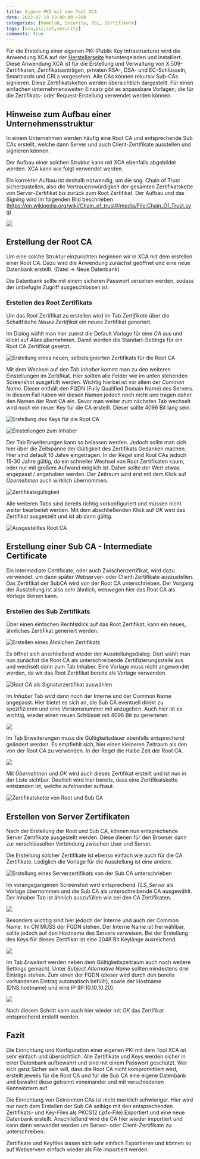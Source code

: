 ```yaml
---
title: Eigene PKI mit dem Tool XCA
date: 2022-07-19 13:00:00 +200
categories: [Homelab, Security, SSL, Zertifikate]
tags: [xca,pki,ssl,security]
comments: true
---
```


Für die Erstellung einer eigenen PKI (Publik Key Infrastructure) wird die Anwendung XCA auf der [Herstellerseite](https://hohnstaedt.de/xca/) heruntergeladen und installiert. Diese Anwendung XCA ist für die Erstellung und Verwaltung von X.509-Zertifikaten, Zertifikatsanträgen, privaten RSA-, DSA- und EC-Schlüsseln, Smartcards und CRLs vorgesehen. Alle CAs können rekursiv Sub-CAs signieren. Diese Zertifikatsketten werden übersichtlich dargestellt. Für einen einfachen unternehmensweiten Einsatz gibt es anpassbare Vorlagen, die für die Zertifikats- oder Request-Erstellung verwendet werden können.

## Hinweise zum Aufbau einer Unternehmensstruktur

In einem Unternehmen werden häufig eine Root CA und entsprechende Sub CAs erstellt, welche dann Server und auch Client-Zertifikate ausstellen und signieren können.

Der Aufbau einer solchen Struktur kann mit XCA ebenfalls abgebildet werden. XCA kann wie folgt verwendet werden.

Ein korrekter Aufbau ist deshalb notwendig, um die sog. Chain of Trust sicherzustellen, also die Vertrauenswürdigkeit der gesamten Zertifikatskette von Server-Zertifikat bis zurück zum Root Zertifikat. Der Aufbau und das Signing wird im folgenden Bild beschrieben (<https://en.wikipedia.org/wiki/Chain_of_trust#/media/File:Chain_Of_Trust.svg>)


 ![](https://github.com/blaugrau90/blaugrau90.github.io/blob/main/assets/img/postimg/2022-07-19-pki-mit-xca/01.png?raw=true)


## Erstellung der Root CA

Um eine solche Struktur einzurichten beginnen wir in XCA mit dem erstellen einer Root CA. Dazu wird die Anwendung zunächst geöffnet und eine neue Datenbank erstellt. (Datei → Neue Datenbank) 

Die Datenbank sollte mit einem sicheren Passwort versehen werden, sodass der unbefugte Zugriff ausgeschlossen ist. 

### Erstellen des Root Zertifikats

Um das Root Zertifikat zu erstellen wird im Tab *Zertifikate* über die Schaltfläche *Neues Zertifikat* ein neues Zertifikat generiert.

Im Dialog wählt man hier zuerst die Default Vorlage für eine *CA* aus und klickt auf *Alles übernehmen*. Damit werden die Standart-Settings für ein Root CA Zertifikat gesetzt.

 ![Erstellung eines neuen, selbstsignierten Zertifikats für die Root CA](https://github.com/blaugrau90/blaugrau90.github.io/blob/main/assets/img/postimg/2022-07-19-pki-mit-xca/02.png?raw=true)

Mit dem Wechsel auf den Tab *Inhaber* kommt man zu den weiteren Einstellungen im Zertifikat. Hier sollten alle Felder wie im unten stehenden Screenshot ausgefüllt werden. Wichtig hierbei ist vor allem der *Common Name*. Dieser enthält den FQDN (Fully Qualified Domain Name) des Servers. In diesem Fall haben wir diesen Namen jedoch noch nicht und tragen daher den Namen der Root CA ein. Bevor man weiter zum nächsten Tab wechselt wird noch ein neuer Key für die CA erstellt. Dieser sollte 4096 Bit lang sein. 

 ![Erstellung des Keys für die Root CA](https://github.com/blaugrau90/blaugrau90.github.io/blob/main/assets/img/postimg/2022-07-19-pki-mit-xca/03.png?raw=true)

 ![Einstellungen zum Inhaber](https://github.com/blaugrau90/blaugrau90.github.io/blob/main/assets/img/postimg/2022-07-19-pki-mit-xca/04.png?raw=true)


Der Tab Erweiterungen kann so belassen werden. Jedoch sollte man sich hier über die Zeitspanne der Gültigkeit des Zertifikats Gedanken machen. Hier sind default 10 Jahre eingetragen. In der Regel sind Root CAs jedoch 15-30 Jahre gültig, da ein schneller Wechsel von Root Zertifikaten kaum, oder nur mit großem Aufwand möglich ist. Daher sollte der Wert etwas angepasst / angehoben werden. Der Zeitraum wird erst mit dem Klick auf *Übernehmen* auch wirklich übernommen. 

 ![Zertifikatsgültigkeit](https://github.com/blaugrau90/blaugrau90.github.io/blob/main/assets/img/postimg/2022-07-19-pki-mit-xca/05.png?raw=true)


Alle weiteren Tabs sind bereits richtig vorkonfiguriert und müssen nicht weiter bearbeitet werden. Mit dem abschließenden Klick auf *OK* wird das Zertifikat ausgestellt und ist ab dann gültig.

 ![Ausgestelltes Root CA](https://github.com/blaugrau90/blaugrau90.github.io/blob/main/assets/img/postimg/2022-07-19-pki-mit-xca/06.png?raw=true)


## Erstellung einer Sub CA - Intermediate Certificate

Ein Intermediate Certificate, oder auch Zwischenzertifikat, wird dazu verwendet, um dann später Webserver- oder Client-Zertifikate auszustellen. Das Zertifikat der SubCA wird von der Root CA unterschrieben. Der Vorgang der Ausstellung ist also sehr ähnlich, weswegen hier das Root CA als Vorlage dienen kann.

### Erstellen des Sub Zertifikats

Über einen einfachen Rechtsklick auf das Root Zertifikat, kann ein neues, ähnliches Zertifikat generiert werden.

 ![Erstellen eines Ähnlichen Zertifikats](https://github.com/blaugrau90/blaugrau90.github.io/blob/main/assets/img/postimg/2022-07-19-pki-mit-xca/07.png?raw=true)


Es öffnet sich anschließend wieder der Ausstellungsdialog. Dort wählt man nun zunächst die Root CA als unterschreibende Zertifizierungsstelle aus und wechselt dann zum Tab Inhaber. Eine Vorlage muss nicht angewendet werden, da wir das Root Zertifikat bereits als Vorlage verwenden.

 ![Root CA als Signaturzertifikat auswählen](https://github.com/blaugrau90/blaugrau90.github.io/blob/main/assets/img/postimg/2022-07-19-pki-mit-xca/08.png?raw=true)


Im *Inhaber* Tab wird dann noch der Interne und der Common Name angepasst. Hier bietet es sich an, die Sub CA eventuell direkt zu spezifizieren und eine Versionsnummer mit anzugeben. Auch hier ist es wichtig, wieder einen neuen Schlüssel mit 4096 Bit zu generieren.

 ![](https://github.com/blaugrau90/blaugrau90.github.io/blob/main/assets/img/postimg/2022-07-19-pki-mit-xca/09.png?raw=true)

Im Tab Erweiterungen muss die Gültigkeitsdauer ebenfalls entsprechend geändert werden. Es empfiehlt sich, hier einen kleineren Zeitraum als den von der Root CA zu verwenden. In der Regel die Halbe Zeit der Root CA. 

 ![](https://github.com/blaugrau90/blaugrau90.github.io/blob/main/assets/img/postimg/2022-07-19-pki-mit-xca/10.png?raw=true)

Mit *Übernehmen* und *OK* wird auch dieses Zertifikat erstellt und ist nun in der Liste sichtbar. Deutlich wird hier bereits, dass eine Zertifikatskette entstanden ist, welche aufeinander aufbaut.

 ![Zertifikatskette von Root und Sub CA](https://github.com/blaugrau90/blaugrau90.github.io/blob/main/assets/img/postimg/2022-07-19-pki-mit-xca/11.png?raw=true)


## Erstellen von Server Zertifikaten

Nach der Erstellung der Root und Sub CA, können nun entsprechende Server Zertifikate ausgestellt werden. Diese dienen für den Browser dann zur verschlüsselten Verbindung zwischen User und Server.

Die Erstellung solcher Zertifikate ist ebenso einfach wie auch für die CA Zertifikate. Lediglich die Vorlage für die Ausstellung ist eine andere. 

 ![Erstellung eines Serverzertifikats von der Sub CA unterschrieben](https://github.com/blaugrau90/blaugrau90.github.io/blob/main/assets/img/postimg/2022-07-19-pki-mit-xca/12.png?raw=true)

Im vorangegangenen Screenshot wird entsprechend *TLS_Server* als Vorlage übernommen und die Sub CA als unterschreibende CA ausgewählt. Der Inhaber Tab ist ähnlich auszufüllen wie bei den CA Zertifikaten. 

 ![](https://github.com/blaugrau90/blaugrau90.github.io/blob/main/assets/img/postimg/2022-07-19-pki-mit-xca/13.png?raw=true)

Besonders wichtig sind hier jedoch der Interne und auch der Common Name. Im CN MUSS der FQDN stehen. Der Interne Name ist frei wählbar, sollte jedoch auf den Hostname des Servers verweisen. Bei der Erstellung des Keys für dieses Zertifikat ist eine 2048 Bit Keylänge ausreichend. 

 ![](https://github.com/blaugrau90/blaugrau90.github.io/blob/main/assets/img/postimg/2022-07-19-pki-mit-xca/14.png?raw=true)


Im Tab *Erweitert* werden neben dem Gültigkeitszeitraum auch noch weitere Settings gemacht. Unter *Subject Alternative Name* sollten mindestens drei Einträge stehen. Zum einen der FQDN (dieser wird durch den bereits vorhandenen Eintrag automatisch befüllt), sowie der Hostname (DNS:hostname) und eine IP (IP:10.10.10.20).

 ![](https://github.com/blaugrau90/blaugrau90.github.io/blob/main/assets/img/postimg/2022-07-19-pki-mit-xca/15.png?raw=true)

Nach diesem Schritt kann auch hier wieder mit *OK* das Zertifikat entsprechend erstellt werden. 


## Fazit

Die Einrichtung und Konfiguration einer eigenen PKI mit dem Tool XCA ist sehr einfach und übersichtlich. Alle Zertifikate und Keys werden sicher in einer Datenbank aufbewahrt und sind mit einem Passwort geschützt. Wer sich ganz Sicher sein will, dass die Root CA nicht kompromittiert wird, erstellt jeweils für die Root CA und für die Sub CA eine eigene Datenbank und bewahrt diese getrennt voneinander und mit verschiedenen Kennwörtern auf.

Die Einrichtung von Getrennten CAs ist nicht merklich schwieriger. Hier wird nur nach dem Erstellen der Sub CA selbige mit den entsprechenden Zertifikats- und Key-Files als PKCS12 (.pfx-File) Exportiert und eine neue Datenbank erstellt. Anschließend wird die CA hier wieder importiert und kann dann verwendet werden um Server- oder Client-Zertifikate zu unterschreiben.

Zertifikate und Keyfiles lassen sich sehr einfach Exportieren und können so auf Webservern einfach wieder als File importiert werden.